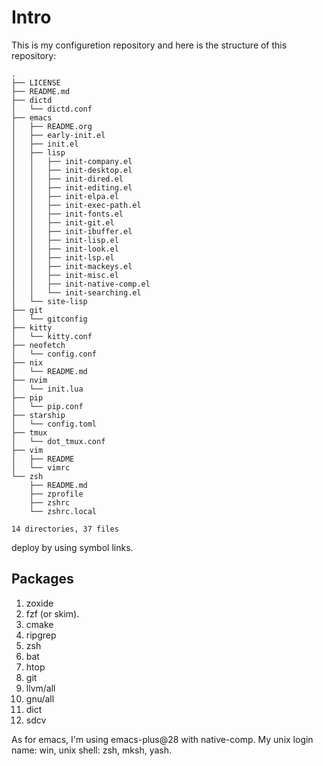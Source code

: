 # Intro

This is my configuretion repository and here is the structure of this repository:

```console
.
├── LICENSE
├── README.md
├── dictd
│   └── dictd.conf
├── emacs
│   ├── README.org
│   ├── early-init.el
│   ├── init.el
│   ├── lisp
│   │   ├── init-company.el
│   │   ├── init-desktop.el
│   │   ├── init-dired.el
│   │   ├── init-editing.el
│   │   ├── init-elpa.el
│   │   ├── init-exec-path.el
│   │   ├── init-fonts.el
│   │   ├── init-git.el
│   │   ├── init-ibuffer.el
│   │   ├── init-lisp.el
│   │   ├── init-look.el
│   │   ├── init-lsp.el
│   │   ├── init-mackeys.el
│   │   ├── init-misc.el
│   │   ├── init-native-comp.el
│   │   └── init-searching.el
│   └── site-lisp
├── git
│   └── gitconfig
├── kitty
│   └── kitty.conf
├── neofetch
│   └── config.conf
├── nix
│   └── README.md
├── nvim
│   └── init.lua
├── pip
│   └── pip.conf
├── starship
│   └── config.toml
├── tmux
│   └── dot_tmux.conf
├── vim
│   ├── README
│   └── vimrc
└── zsh
    ├── README.md
    ├── zprofile
    ├── zshrc
    └── zshrc.local

14 directories, 37 files
```

deploy by using symbol links.

## Packages

1. zoxide
2. fzf (or skim).
3. cmake
4. ripgrep
5. zsh
6. bat
7. htop
8. git
9. llvm/all
10. gnu/all
11. dict
12. sdcv

As for emacs, I'm using emacs-plus@28 with native-comp.
My unix login name: win, unix shell: zsh, mksh, yash.
